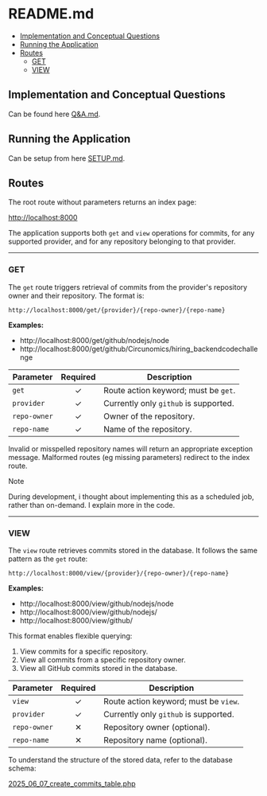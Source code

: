 # README.md

- [Implementation and Conceptual Questions](#implementation-and-conceptual-questions)
- [Running the Application](#running-the-application)
- [Routes](#routes)
    + [GET](#get)
    + [VIEW](#view)

## Implementation and Conceptual Questions

Can be found here [Q&A.md](Q&A.md).

## Running the Application

Can be setup from here [SETUP.md](SETUP.md).

## Routes

The root route without parameters returns an index page:

[http://localhost:8000](http://localhost:8000)

The application supports both `get` and `view` operations for commits, for any supported provider, and for any 
repository belonging to that provider.

---

### GET

The `get` route triggers retrieval of commits from the provider's repository owner and their repository. The format is:

```
http://localhost:8000/get/{provider}/{repo-owner}/{repo-name}
```

**Examples:**

- http://localhost:8000/get/github/nodejs/node
- http://localhost:8000/get/github/Circunomics/hiring_backendcodechallenge

| Parameter     | Required | Description                                                   |
|---------------|:--------:|---------------------------------------------------------------|
| `get`         |    ✓     | Route action keyword; must be `get`.                          |
| `provider`    |    ✓     | Currently only `github` is supported.                         |
| `repo-owner`  |    ✓     | Owner of the repository.                                      |
| `repo-name`   |    ✓     | Name of the repository.                                       |

Invalid or misspelled repository names will return an appropriate exception message. Malformed routes (eg missing 
parameters) redirect to the index route.

> [!NOTE]
> During development, i thought about implementing this as a scheduled job, rather than on-demand. I explain more in
> the code.

---

### VIEW

The `view` route retrieves commits stored in the database. It follows the same pattern as the `get` route:

```
http://localhost:8000/view/{provider}/{repo-owner}/{repo-name}
```

**Examples:**

- http://localhost:8000/view/github/nodejs/node
- http://localhost:8000/view/github/nodejs/
- http://localhost:8000/view/github/

This format enables flexible querying:

1. View commits for a specific repository.
2. View all commits from a specific repository owner.
3. View all GitHub commits stored in the database.

| Parameter     | Required | Description                                                   |
|---------------|:--------:|---------------------------------------------------------------|
| `view`        |    ✓     | Route action keyword; must be `view`.                         |
| `provider`    |    ✓     | Currently only `github` is supported.                         |
| `repo-owner`  |    ✕     | Repository owner (optional).                                  |
| `repo-name`   |    ✕     | Repository name (optional).                                   |

To understand the structure of the stored data, refer to the database schema:

[2025_06_07_create_commits_table.php](source/database/migrations/2025_06_07_create_commits_table.php)
